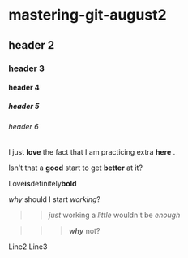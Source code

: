 
# mastering-git-august2

## header 2

### header 3

#### header 4

##### header 5

###### header 6

I just **love** the fact that I am practicing extra **here** . 

Isn't that a __good__ start to get **better** at it?

Love**is**definitely**bold**

_why_ should I start _working_?

>> *just* working a *little* wouldn't be *enough*

>>> ***why*** not?



Line2
Line3 